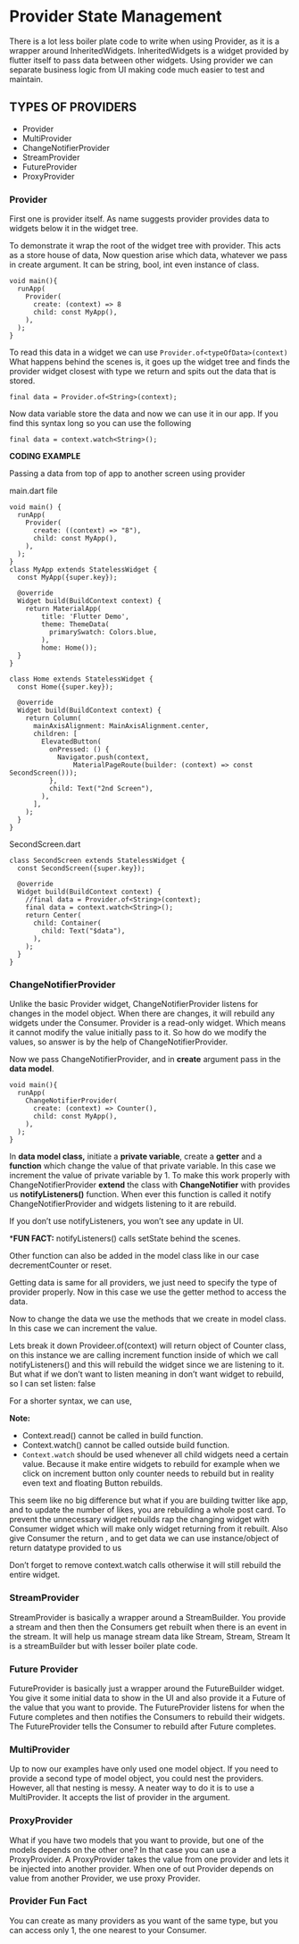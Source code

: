 # Provider State Management
There is a lot less boiler plate code to write when using Provider, as it is a wrapper around InheritedWidgets. InheritedWidgets is a widget provided by flutter itself to pass data between other widgets.
Using provider we can separate business logic from UI making code much easier to test and maintain.

## TYPES OF PROVIDERS
*	Provider
*	MultiProvider
*	ChangeNotifierProvider
*	StreamProvider
*	FutureProvider
*	ProxyProvider 

### Provider
First one is provider itself. As name suggests provider provides data to widgets below it in the widget tree.
 
To demonstrate it wrap the root of the widget tree with provider. This acts as a store house of data, Now question arise which data, whatever we pass in create argument. It can be string, bool, int even instance of class.
```
void main(){
  runApp(
    Provider(
      create: (context) => 8
      child: const MyApp(),
    ),
  );
}
```
To read this data in a widget we can use `Provider.of<typeOfData>(context)`
What happens behind the scenes is, it goes up the widget tree and finds the provider widget closest with type we return and spits out the data that is stored.

```final data = Provider.of<String>(context);```
 
Now data variable store the data and now we can use it in our app.
If you find this syntax long so you can use the following

```final data = context.watch<String>();```
 
**CODING EXAMPLE**

Passing a data from top of app to another screen using provider

main.dart file
```
void main() {
  runApp(
    Provider(
      create: ((context) => "8"),
      child: const MyApp(),
    ),
  );
}
class MyApp extends StatelessWidget {
  const MyApp({super.key});

  @override
  Widget build(BuildContext context) {
    return MaterialApp(
        title: 'Flutter Demo',
        theme: ThemeData(
          primarySwatch: Colors.blue,
        ),
        home: Home());
  }
}

class Home extends StatelessWidget {
  const Home({super.key});

  @override
  Widget build(BuildContext context) {
    return Column(
      mainAxisAlignment: MainAxisAlignment.center,
      children: [
        ElevatedButton(
          onPressed: () {
            Navigator.push(context,
                MaterialPageRoute(builder: (context) => const SecondScreen()));
          },
          child: Text("2nd Screen"),
        ),
      ],
    );
  }
}

```
SecondScreen.dart
```
class SecondScreen extends StatelessWidget {
  const SecondScreen({super.key});

  @override
  Widget build(BuildContext context) {
    //final data = Provider.of<String>(context);
    final data = context.watch<String>();
    return Center(
      child: Container(
        child: Text("$data"),
      ),
    );
  }
}

```



### ChangeNotifierProvider

Unlike the basic Provider widget, ChangeNotifierProvider listens for changes in the model object. When there are changes, it will rebuild any widgets under the Consumer.
Provider is a read-only widget. Which means it cannot modify the value initially pass to it. So how do we modify the values, so answer is by the help of ChangeNotifierProvider.
 
Now we pass ChangeNotifierProvider, and in **create** argument pass in the **data model**.


```
void main(){
  runApp(
    ChangeNotifierProvider(
      create: (context) => Counter(),
      child: const MyApp(),
    ),
  );
}
```


 
In **data model class,** initiate a **private variable**, create a **getter** and a **function** which change the value of that private variable. In this case we increment the value of private variable by 1. 
To make this work properly with ChangeNotifierProvider **extend** the class with **ChangeNotifier** with provides us **notifyListeners()** function. When ever this function is called it notify ChangeNotifierProvider and widgets listening to it are rebuild.
 

If you don’t use notifyListeners, you won’t see any update in UI.

***FUN FACT:** notifyListeners() calls setState behind the scenes.

Other function can also be added in the model class like in our case decrementCounter or reset.
 
 
Getting data is same for all providers, we just need to specify the type of provider properly.
Now in this case we use the getter method to access the data.
 
Now to change the data we use the methods that we create in model class. In this case we can increment the value.
 
 
Lets break it down
Provideer.of<Counter>(context) will return object of Counter class, on this instance we are calling increment function inside of which we call notifyListeners() and this will rebuild the widget since we are listening to it.
But what if we don’t want to listen meaning in don’t want widget to rebuild, so I can set listen: false
 
For a shorter syntax, we can use,
 
**Note:**
* Context.read() cannot be called in build function.
* Context.watch() cannot be called outside build function.
* `Context.watch` should be used whenever all child widgets need a certain value. Because it make entire widgets to rebuild for example when we click on increment button only counter needs to rebuild but in reality even text and floating Button rebuilds.
 
This seem like no big difference but what if you are building twitter like app, and to update the number of likes, you are rebuilding a whole post card. To prevent the unnecessary widget rebuilds rap the changing widget with Consumer widget which will make only widget returning from it rebuilt. Also give Consumer the return <datatype>, and to get data we can use instance/object of return datatype provided to us
 
Don’t forget to remove context.watch calls otherwise it will still rebuild the entire widget.


### StreamProvider
StreamProvider is basically a wrapper around a StreamBuilder. You provide a stream and then then the Consumers get rebuilt when there is an event in the stream.
It will help us manage stream data like Stream<int>, Stream<String>, Stream<CustomClass>
It is a streamBuilder but with lesser boiler plate code.

### Future Provider
FutureProvider is basically just a wrapper around the FutureBuilder widget. You give it some initial data to show in the UI and also provide it a Future of the value that you want to provide. The FutureProvider listens for when the Future completes and then notifies the Consumers to rebuild their widgets.
The FutureProvider tells the Consumer to rebuild after Future<MyModel> completes.

### MultiProvider
Up to now our examples have only used one model object. If you need to provide a second type of model object, you could nest the providers. However, all that nesting is messy. A neater way to do it is to use a MultiProvider.
It accepts the list of provider in the argument.
 
### ProxyProvider
What if you have two models that you want to provide, but one of the models depends on the other one? In that case you can use a ProxyProvider. A ProxyProvider takes the value from one provider and lets it be injected into another provider.
When one of out Provider depends on value from another Provider, we use proxy Provider.

### Provider Fun Fact
You can create as many providers as you want of the same type, but you can access only 1, the one nearest to your Consumer.


